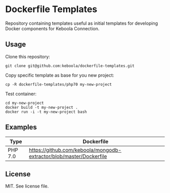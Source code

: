# Dockerfile Templates

Repository containing templates useful as initial templates for developing Docker
components for Keboola Connection.

## Usage

Clone this repository:

```console
git clone git@github.com:keboola/dockerfile-templates.git
```

Copy specific template as base for you new project:

```console
cp -R dockerfile-templates/php70 my-new-project
```

Test container:

```console
cd my-new-project
docker build -t my-new-project .
docker run -i -t my-new-project bash
```

## Examples

| Type | Dockerfile |
| --- | --- |
| PHP 7.0 | https://github.com/keboola/mongodb-extractor/blob/master/Dockerfile |

## License

MIT. See license file.
